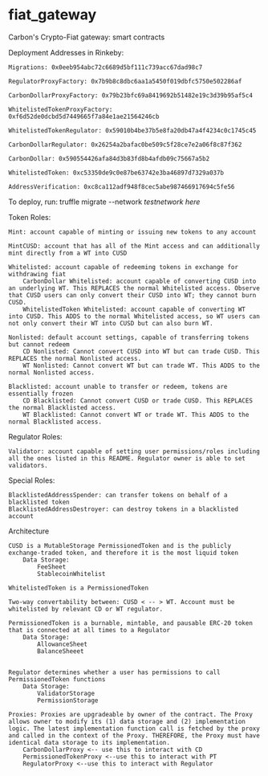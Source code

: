 # fiat_gateway
Carbon's Crypto-Fiat gateway: smart contracts

Deployment Addresses in Rinkeby:

	Migrations: 0x0eeb954abc72c6689d5bf111c739acc67dad98c7

	RegulatorProxyFactory: 0x7b9b8c8dbc6aa1a5450f019dbfc5750e502286af

	CarbonDollarProxyFactory: 0x79b23bfc69a8419692b51482e19c3d39b95af5c4

	WhitelistedTokenProxyFactory: 0xf6d52de0dcbd5d7449665f7a84e1ae21564246cb

	WhitelistedTokenRegulator: 0x59010b4be37b5e8fa20db47a4f4234c0c1745c45

	CarbonDollarRegulator: 0x26254a2bafac0be509c5f28ce7e2a06f8c87f362

	CarbonDollar: 0x590554426afa84d3b83fd8b4afdb09c75667a5b2

	WhitelistedToken: 0xc53350de9c0e87be63742e3ba46897d7329a037b

	AddressVerification: 0xc8ca112adf948f8cec5abe987466917694c5fe56

To deploy, run:
truffle migrate --network *testnetwork here*

Token Roles:

	Mint: account capable of minting or issuing new tokens to any account

	MintCUSD: account that has all of the Mint access and can additionally mint directly from a WT into CUSD

	Whitelisted: account capable of redeeming tokens in exchange for withdrawing fiat
		CarbonDollar Whitelisted: account capable of converting CUSD into an underlying WT. This REPLACES the normal Whitelisted access. Observe that CUSD users can only convert their CUSD into WT; they cannot burn CUSD.
		WhitelistedToken Whitelisted: account capable of converting WT into CUSD. This ADDS to the normal Whitelisted access, so WT users can not only convert their WT into CUSD but can also burn WT.

	Nonlisted: default account settings, capable of transferring tokens but cannot redeem
		CD Nonlisted: Cannot convert CUSD into WT but can trade CUSD. This REPLACES the normal Nonlisted access.
		WT Nonlisted: Cannot convert WT but can trade WT. This ADDS to the normal Nonlisted access.

	Blacklisted: account unable to transfer or redeem, tokens are essentially frozen
		CD Blacklisted: Cannot convert CUSD or trade CUSD. This REPLACES the normal Blacklisted access.
		WT Blacklisted: Cannot convert WT or trade WT. This ADDS to the normal Blacklisted access.

Regulator Roles:

	Validator: account capable of setting user permissions/roles including all the ones listed in this README. Regulator owner is able to set validators.

Special Roles:

	BlacklistedAddressSpender: can transfer tokens on behalf of a blacklisted token
	BlacklistedAddressDestroyer: can destroy tokens in a blacklisted account

Architecture

	CUSD is a MutableStorage PermissionedToken and is the publicly exchange-traded token, and therefore it is the most liquid token
		Data Storage:
			FeeSheet
			StablecoinWhitelist

	WhitelistedToken is a PermissionedToken

	Two-way convertability between: CUSD < -- > WT. Account must be whitelisted by relevant CD or WT regulator.

	PermissionedToken is a burnable, mintable, and pausable ERC-20 token that is connected at all times to a Regulator
		Data Storage:
			AllowanceSheet
			BalanceSheeet


	Regulator determines whether a user has permissions to call PermissionedToken functions
		Data Storage:
			ValidatorStorage
			PermissionStorage

	Proxies: Proxies are upgradeable by owner of the contract. The Proxy allows owner to modify its (1) data storage and (2) implementation logic. The latest implementation function call is fetched by the proxy and called in the context of the Proxy. THEREFORE, the Proxy must have identical data storage to its implementation.
		CarbonDollarProxy <-- use this to interact with CD
		PermissionedTokenProxy <--use this to interact with PT
		RegulatorProxy <--use this to interact with Regulator
